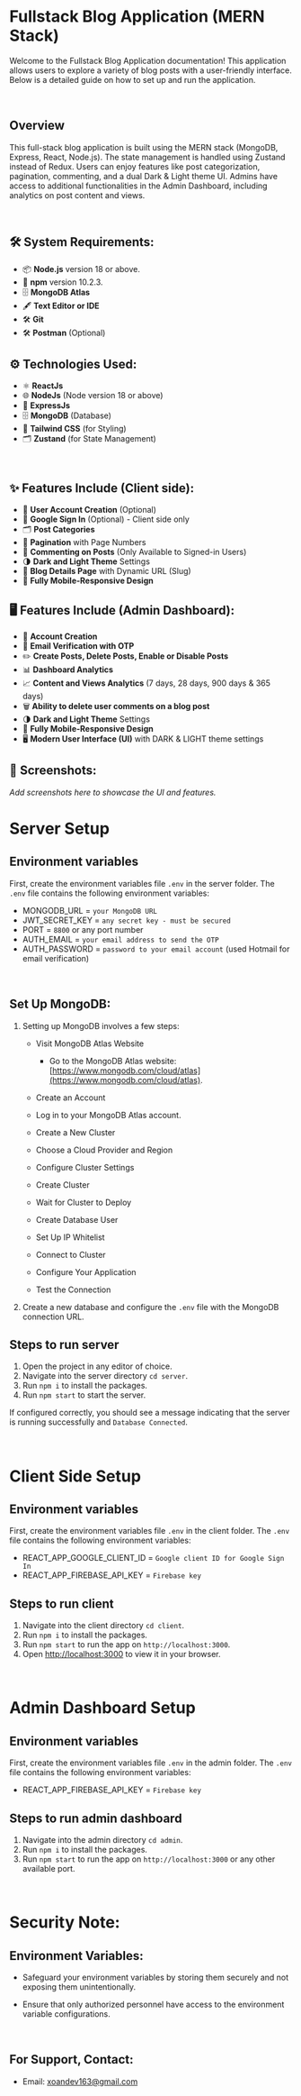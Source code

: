 # Fullstack Blog Application (MERN Stack)

Welcome to the Fullstack Blog Application documentation! This application allows users to explore a variety of blog posts with a user-friendly interface. Below is a detailed guide on how to set up and run the application.

&nbsp;

## Overview

This full-stack blog application is built using the MERN stack (MongoDB, Express, React, Node.js). The state management is handled using Zustand instead of Redux. Users can enjoy features like post categorization, pagination, commenting, and a dual Dark & Light theme UI. Admins have access to additional functionalities in the Admin Dashboard, including analytics on post content and views.

&nbsp;

## 🛠️ System Requirements:
- 📦 **Node.js** version 18 or above.
- 🔄 **npm** version 10.2.3.
- 🗄️ **MongoDB Atlas**
- 🖋️ **Text Editor or IDE**
- 🛠️ **Git**
- 🛠️ **Postman** (Optional)
&nbsp;

## ⚙️ Technologies Used:
- ⚛️ **ReactJs**
- 🌐 **NodeJs** (Node version 18 or above)
- 🚀 **ExpressJs**
- 🗄️ **MongoDB** (Database)
- 🎨 **Tailwind CSS** (for Styling)
- 🗂️ **Zustand** (for State Management)

&nbsp;

## ✨ Features Include (Client side):
- 👤 **User Account Creation** (Optional)
- 🔑 **Google Sign In** (Optional) - Client side only
- 🗂️ **Post Categories**
- 🔢 **Pagination** with Page Numbers
- 💬 **Commenting on Posts** (Only Available to Signed-in Users)
- 🌗 **Dark and Light Theme** Settings
- 🔗 **Blog Details Page** with Dynamic URL (Slug)
- 📱 **Fully Mobile-Responsive Design**

## 🖥️ Features Include (Admin Dashboard):
- 👤 **Account Creation**
- 📧 **Email Verification with OTP**
- ✏️ **Create Posts, Delete Posts, Enable or Disable Posts**
- 📊 **Dashboard Analytics**
- 📈 **Content and Views Analytics** (7 days, 28 days, 900 days & 365 days)
- 🗑️ **Ability to delete user comments on a blog post**
- 🌗 **Dark and Light Theme** Settings
- 📱 **Fully Mobile-Responsive Design**
- 🖥️ **Modern User Interface (UI)** with DARK & LIGHT theme settings

## 📸 Screenshots:
_Add screenshots here to showcase the UI and features._

# Server Setup

## Environment variables
First, create the environment variables file `.env` in the server folder. The `.env` file contains the following environment variables:

- MONGODB_URL = `your MongoDB URL`
- JWT_SECRET_KEY = `any secret key - must be secured`
- PORT = `8800` or any port number
- AUTH_EMAIL = `your email address to send the OTP`
- AUTH_PASSWORD = `password to your email account` (used Hotmail for email verification)

&nbsp;

## Set Up MongoDB:

1. Setting up MongoDB involves a few steps:
    - Visit MongoDB Atlas Website
        - Go to the MongoDB Atlas website: [https://www.mongodb.com/cloud/atlas](https://www.mongodb.com/cloud/atlas).

    - Create an Account
    - Log in to your MongoDB Atlas account.
    - Create a New Cluster
    - Choose a Cloud Provider and Region
    - Configure Cluster Settings
    - Create Cluster
    - Wait for Cluster to Deploy
    - Create Database User
    - Set Up IP Whitelist
    - Connect to Cluster
    - Configure Your Application
    - Test the Connection

2. Create a new database and configure the `.env` file with the MongoDB connection URL. 

## Steps to run server

1. Open the project in any editor of choice.
2. Navigate into the server directory `cd server`.
3. Run `npm i` to install the packages.
4. Run `npm start` to start the server.

If configured correctly, you should see a message indicating that the server is running successfully and `Database Connected`.

&nbsp;

# Client Side Setup

## Environment variables
First, create the environment variables file `.env` in the client folder. The `.env` file contains the following environment variables:

- REACT_APP_GOOGLE_CLIENT_ID = `Google client ID for Google Sign In`
- REACT_APP_FIREBASE_API_KEY = `Firebase key`

## Steps to run client

1. Navigate into the client directory `cd client`.
2. Run `npm i` to install the packages.
3. Run `npm start` to run the app on `http://localhost:3000`.
4. Open [http://localhost:3000](http://localhost:3000) to view it in your browser.

&nbsp;

# Admin Dashboard Setup

## Environment variables
First, create the environment variables file `.env` in the admin folder. The `.env` file contains the following environment variables:

- REACT_APP_FIREBASE_API_KEY = `Firebase key`

## Steps to run admin dashboard

1. Navigate into the admin directory `cd admin`.
2. Run `npm i` to install the packages.
3. Run `npm start` to run the app on `http://localhost:3000` or any other available port.

&nbsp;

# Security Note:

## Environment Variables:

- Safeguard your environment variables by storing them securely and not exposing them unintentionally.

- Ensure that only authorized personnel have access to the environment variable configurations.


&nbsp;

## For Support, Contact:

- Email: xoandev163@gmail.com
